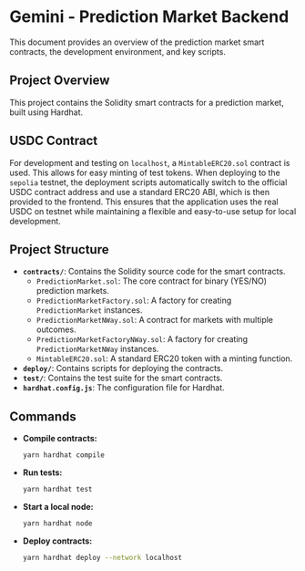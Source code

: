 # Gemini - Prediction Market Backend

This document provides an overview of the prediction market smart contracts, the development environment, and key scripts.

## Project Overview

This project contains the Solidity smart contracts for a prediction market, built using Hardhat.

## USDC Contract

For development and testing on `localhost`, a `MintableERC20.sol` contract is used. This allows for easy minting of test tokens. When deploying to the `sepolia` testnet, the deployment scripts automatically switch to the official USDC contract address and use a standard ERC20 ABI, which is then provided to the frontend. This ensures that the application uses the real USDC on testnet while maintaining a flexible and easy-to-use setup for local development.

## Project Structure

*   **`contracts/`**: Contains the Solidity source code for the smart contracts.
    *   `PredictionMarket.sol`: The core contract for binary (YES/NO) prediction markets.
    *   `PredictionMarketFactory.sol`: A factory for creating `PredictionMarket` instances.
    *   `PredictionMarketNWay.sol`: A contract for markets with multiple outcomes.
    *   `PredictionMarketFactoryNWay.sol`: A factory for creating `PredictionMarketNWay` instances.
    *   `MintableERC20.sol`: A standard ERC20 token with a minting function.
*   **`deploy/`**: Contains scripts for deploying the contracts.
*   **`test/`**: Contains the test suite for the smart contracts.
*   **`hardhat.config.js`**: The configuration file for Hardhat.

## Commands

*   **Compile contracts:**
    ```bash
    yarn hardhat compile
    ```
*   **Run tests:**
    ```bash
    yarn hardhat test
    ```
*   **Start a local node:**
    ```bash
    yarn hardhat node
    ```
*   **Deploy contracts:**
    ```bash
    yarn hardhat deploy --network localhost
    ```